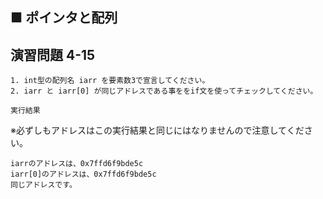 ## ■ ポインタと配列

## 演習問題 4-15

```
1. int型の配列名 iarr を要素数3で宣言してください。
2. iarr と iarr[0] が同じアドレスである事ををif文を使ってチェックしてください。
```

`実行結果`

※必ずしもアドレスはこの実行結果と同じにはなりませんので注意してください。

```
iarrのアドレスは、0x7ffd6f9bde5c
iarr[0]のアドレスは、0x7ffd6f9bde5c
同じアドレスです。
```

<!--

`模範回答`
<details>
<summary>回答を見る</summary>

```c
#include <stdio.h>

main()
{
    int iarr[3];

    printf("iarrのアドレスは、%p\n", iarr);
    printf("iarr[0]のアドレスは、%p\n", &iarr[0]);

    if (iarr == &iarr[0]) {
        printf("同じアドレスです。\n");
    } else {
        printf("異なるアドレスです。\n");
    }

}
```
</details>

-->